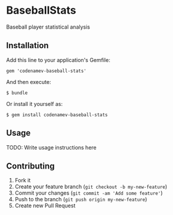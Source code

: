 # BaseballStats

Baseball player statistical analysis

## Installation

Add this line to your application's Gemfile:

    gem 'codenamev-baseball-stats'

And then execute:

    $ bundle

Or install it yourself as:

    $ gem install codenamev-baseball-stats

## Usage

TODO: Write usage instructions here

## Contributing

1. Fork it
2. Create your feature branch (`git checkout -b my-new-feature`)
3. Commit your changes (`git commit -am 'Add some feature'`)
4. Push to the branch (`git push origin my-new-feature`)
5. Create new Pull Request
